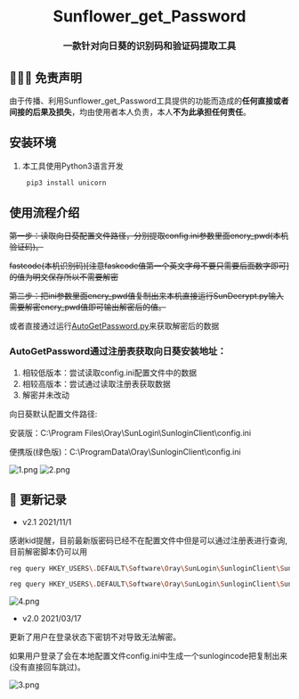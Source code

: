 <h1 align="center" >Sunflower_get_Password</h1>

<h3 align="center" >一款针对向日葵的识别码和验证码提取工具</h3>




##  👮🏻‍♀️ 免责声明

由于传播、利用Sunflower_get_Password工具提供的功能而造成的**任何直接或者间接的后果及损失**，均由使用者本人负责，本人**不为此承担任何责任**。


##  安装环境

1. 本工具使用Python3语言开发

   ```bash
	pip3 install unicorn
   ```


##  使用流程介绍

~~第一步：读取向日葵配置文件路径，分别提取config.ini参数里面encry_pwd(本机验证码)。~~

~~fastcode(本机识别码)[注意faskcode值第一个英文字母不要只需要后面数字即可]的值为明文保存所以不需要解密~~

~~第二步：把ini参数里面encry_pwd值复制出来本机直接运行SunDecrypt.py输入需要解密encry_pwd值即可输出解密后的值。~~

或者直接通过运行[AutoGetPassword.py](./AutoGetPassword.py)来获取解密后的数据

### AutoGetPassword通过注册表获取向日葵安装地址：
1. 相较低版本：尝试读取config.ini配置文件中的数据</br>
2. 相较高版本：尝试通过读取注册表获取数据</br>
3. 解密并未改动</br>


向日葵默认配置文件路径:

安装版：C:\Program Files\Oray\SunLogin\SunloginClient\config.ini

便携版(绿色版)：C:\ProgramData\Oray\SunloginClient\config.ini

![1.png](/1.png)
![2.png](/2.png)

## 👑 更新记录
- v2.1 2021/11/1

感谢kid提醒，目前最新版密码已经不在配置文件中但是可以通过注册表进行查询,目前解密脚本仍可以用

   ```bash
reg query HKEY_USERS\.DEFAULT\Software\Oray\SunLogin\SunloginClient\SunloginInfo

reg query HKEY_USERS\.DEFAULT\Software\Oray\SunLogin\SunloginClient\SunloginGreenInfo
   ```

![4.png](/4.png)


- v2.0 2021/03/17

更新了用户在登录状态下密钥不对导致无法解密。

如果用户登录了会在本地配置文件config.ini中生成一个sunlogincode把复制出来(没有直接回车跳过)。

![3.png](/3.png)
